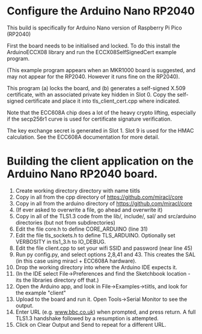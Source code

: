 
# Configure the Arduino Nano RP2040

This build is specifically for Arduino Nano version of Raspberry Pi Pico (RP2040)

First the board needs to be initialised and locked. To do this install the ArduinoECCX08 library and run the ECCX08SelfSignedCert example program. 

(This example program appears when an MKR1000 board is suggested, and may not appear for the RP2040. However it runs fine on the RP2040).

This program (a) locks the board, and (b) generates a self-signed X.509 certificate, with an associated private key hidden in Slot 0. Copy 
the self-signed certificate and place it into tls_client_cert.cpp where indicated.

Note that the ECC608A chip does a lot of the heavy crypto lifting, especially if the secp256r1 curve is used for certificate signature verification.

The key exchange secret is generated in Slot 1. Slot 9 is used for the HMAC calculation. See the ECC608A documentation for more detail.

# Building the client application on the Arduino Nano RP2040 board.

1.	Create working directory directory with name tiitls
2.	Copy in all from the cpp directory of https://github.com/miracl/core
3.	Copy in all from the arduino directory of https://github.com/miracl/core
4.	(If ever asked to overwrite a file, go ahead and overwrite it)
5.	Copy in all of the TLS1.3 code from the lib/, include/, sal/ and src/arduino directories (but not from subdirectories)
6.	Edit the file core.h to define CORE_ARDUINO (line 31)
7.	Edit the file tls_sockets.h to define TLS_ARDUINO. Optionally set VERBOSITY in tls1_3.h to IO_DEBUG.
8.	Edit the file client.cpp to set your wifi SSID and password (near line 45)
9.	Run py config.py, and select options 2,8,41 and 43. This creates the SAL (in this case using miracl + ECC608A hardware).
10.	Drop the working directory into where the Arduino IDE expects it. 
11.	(In the IDE select File->Preferences and find the Sketchbook location - its the libraries directory off that.)
12.	Open the Arduino app, and look in File->Examples->tiitls, and look for the example "client"
13.	Upload to the board and run it. Open Tools->Serial Monitor to see the output. 
14.	Enter URL (e.g. www.bbc.co.uk) when prompted, and press return. A full TLS1.3 handshake followed by a resumption is attempted.
15.	Click on Clear Output and Send to repeat for a different URL.

